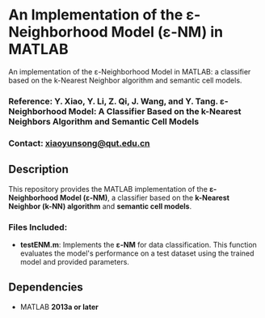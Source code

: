 # An Implementation of the ε-Neighborhood Model (ε-NM) in MATLAB
An implementation of the ε-Neighborhood Model in MATLAB: a classifier based on the k-Nearest Neighbor algorithm and semantic cell models.

### Reference: Y. Xiao, Y. Li, Z. Qi, J. Wang, and Y. Tang. ε-Neighborhood Model: A Classifier Based on the k-Nearest Neighbors Algorithm and Semantic Cell Models
### Contact: xiaoyunsong@qut.edu.cn 

## Description
This repository provides the MATLAB implementation of the **ε-Neighborhood Model (ε-NM)**, a classifier based on the **k-Nearest Neighbor (k-NN) algorithm** and **semantic cell models**.

### Files Included:
- **testENM.m**: Implements the **ε-NM** for data classification. This function evaluates the model's performance on a test dataset using the trained model and provided parameters.

## Dependencies
- MATLAB **2013a or later**
